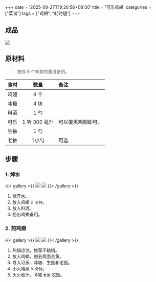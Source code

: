 +++
date = '2025-09-27T19:20:58+08:00'
title = '可乐鸡翅'
categories = ["菜谱"]
tags = ["鸡翅", "耗时短"]
+++

## 成品

![](/learn/img/food_menu/ke_le_ji_chi/4.png)

## 原材料

> 按照 8 个鸡翅的量准备的。

| 食材 |     数量     | 备注        |
|:--:|:----------:|:----------|
| 鸡翅 |    8 个     |           |
| 冰糖 |    4 块     |           |
| 料酒 |    1 勺     |           |
| 可乐 | 1 听 300 毫升 | 可以覆盖鸡翅即可。 |
| 生抽 |    1 勺     |           |
| 老抽 |    1小勺     | 可选        |

## 步骤

### 1. 焯水

{{< gallery >}}
<img src="/learn/img/food_menu/ke_le_ji_chi/1.png" class="grid-w50"/>
<img src="/learn/img/food_menu/ke_le_ji_chi/2.png" class="grid-w50"/>
{{< /gallery >}}

1. 烧开水。
2. 放入鸡翅 `2 分钟`。
3. 放入料酒。
4. 捞出鸡翅备用。

### 2. 煎鸡翅

{{< gallery >}}
<img src="/learn/img/food_menu/ke_le_ji_chi/3.png" class="grid-w50"/>
<img src="/learn/img/food_menu/ke_le_ji_chi/4.png" class="grid-w50"/>
{{< /gallery >}}

1. 热锅凉油，推荐不粘锅。
2. 放入鸡翅，煎到两面金黄。
3. 导入可乐、冰糖、生抽和老抽。
4. 小火炖煮 `8 分钟`。
5. 大火收汁。
6喊 `老婆` 吃饭。
